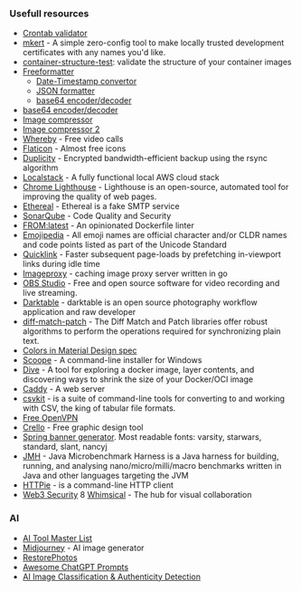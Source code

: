### Usefull resources

* [Crontab validator](https://crontab.guru/)
* [mkert](https://github.com/FiloSottile/mkcert) - A simple zero-config tool to make locally trusted development certificates with any names you'd like.
* [container-structure-test](https://github.com/GoogleContainerTools/container-structure-test): validate the structure of your container images
* [Freeformatter](https://www.freeformatter.com/)
  * [Date-Timestamp convertor](https://www.freeformatter.com/epoch-timestamp-to-date-converter.html)
  * [JSON formatter](https://www.freeformatter.com/json-formatter.html)
  * [base64 encoder/decoder](https://www.freeformatter.com/base64-encoder.html)
* [base64 encoder/decoder](http://www.utilities-online.info/base64/#.XXjdmnUzZhE)
* [Image compressor](https://compressor.io/)
* [Image compressor 2](https://imagecompressor.com/)
* [Whereby](https://whereby.com/) - Free video calls
* [Flaticon](https://www.flaticon.com/) - Almost free icons
* [Duplicity](http://duplicity.nongnu.org/index.html) - Encrypted bandwidth-efficient backup using the rsync algorithm
* [Localstack](https://github.com/localstack/localstack) - A fully functional local AWS cloud stack
* [Chrome Lighthouse](https://developers.google.com/web/tools/lighthouse) - Lighthouse is an open-source, automated tool for improving the quality of web pages. 
* [Ethereal](https://ethereal.email/) - Ethereal is a fake SMTP service
* [SonarQube](https://www.sonarqube.org/) - Code Quality and Security
* [FROM:latest](https://www.fromlatest.io/#/) - An opinionated Dockerfile linter
* [Emojipedia](https://emojipedia.org/) - All emoji names are official character and/or CLDR names and code points listed as part of the Unicode Standard
* [Quicklink](https://github.com/GoogleChromeLabs/quicklink) - Faster subsequent page-loads by prefetching in-viewport links during idle time
* [Imageproxy](https://willnorris.com/go/imageproxy) - caching image proxy server written in go
* [OBS Studio](https://obsproject.com/) - Free and open source software for video recording and live streaming.
* [Darktable](https://www.darktable.org/) - darktable is an open source photography workflow application and raw developer
* [diff-match-patch](https://github.com/google/diff-match-patch) - The Diff Match and Patch libraries offer robust algorithms to perform the operations required for synchronizing plain text.
* [Colors in Material Design spec](https://material-ui.com/customization/color/)
* [Scoope](https://scoop.sh/) - A command-line installer for Windows
* [Dive](https://github.com/wagoodman/dive)  - A tool for exploring a docker image, layer contents, and discovering ways to shrink the size of your Docker/OCI image
* [Caddy](https://caddyserver.com/) - A web server
* [csvkit](https://csvkit.readthedocs.io/) - is a suite of command-line tools for converting to and working with CSV, the king of tabular file formats.
* [Free OpenVPN](https://www.freeopenvpn.org/en/)
* [Crello](https://crello.com/) - Free graphic design tool
* [Spring banner generator](https://devops.datenkollektiv.de/banner.txt/index.html). Most readable fonts: varsity, starwars, standard, slant, nancyj
* [JMH](https://github.com/openjdk/jmh) - Java Microbenchmark Harness is a Java harness for building, running, and analysing nano/micro/milli/macro benchmarks written in Java and other languages targeting the JVM
* [HTTPie](https://httpie.io/docs/cli/main-features) - is a command-line HTTP client
* [Web3 Security](https://github.com/Anugrahsr/Awesome-web3-Security)
8 [Whimsical](https://whimsical.com/) - The hub for visual collaboration

### AI
* [AI Tool Master List](https://share-docs.clickup.com/25598832/d/h/rd6vg-14247/0b79ca1dc0f7429/rd6vg-12207)
* [Midjourney](https://discord.com/channels/662267976984297473/@home) - AI image generator
* [RestorePhotos](https://www.restorephotos.io/?ref=futurepedia)
* [Awesome ChatGPT Prompts](https://github.com/f/awesome-chatgpt-prompts)
* [AI Image Classification & Authenticity Detection](https://aiornot.optic.xyz)
